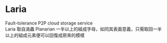 # Laria
Fault-tolerance P2P cloud storage service  
Laria 取自渦蟲 Planarian 一半以上的組成字母，如同其表面意義，只需取回一半以上的組成元素便可以回復成原來的模樣
